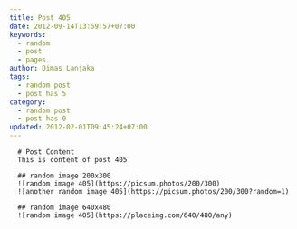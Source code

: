 ```yaml
---
title: Post 405
date: 2012-09-14T13:59:57+07:00
keywords:
  - random
  - post
  - pages
author: Dimas Lanjaka
tags:
  - random post
  - post has 5
category:
  - random post
  - post has 0
updated: 2012-02-01T09:45:24+07:00
---
```


      # Post Content
      This is content of post 405

      ## random image 200x300
      ![random image 405](https://picsum.photos/200/300)
      ![another random image 405](https://picsum.photos/200/300?random=1)

      ## random image 640x480
      ![random image 405](https://placeimg.com/640/480/any)
      